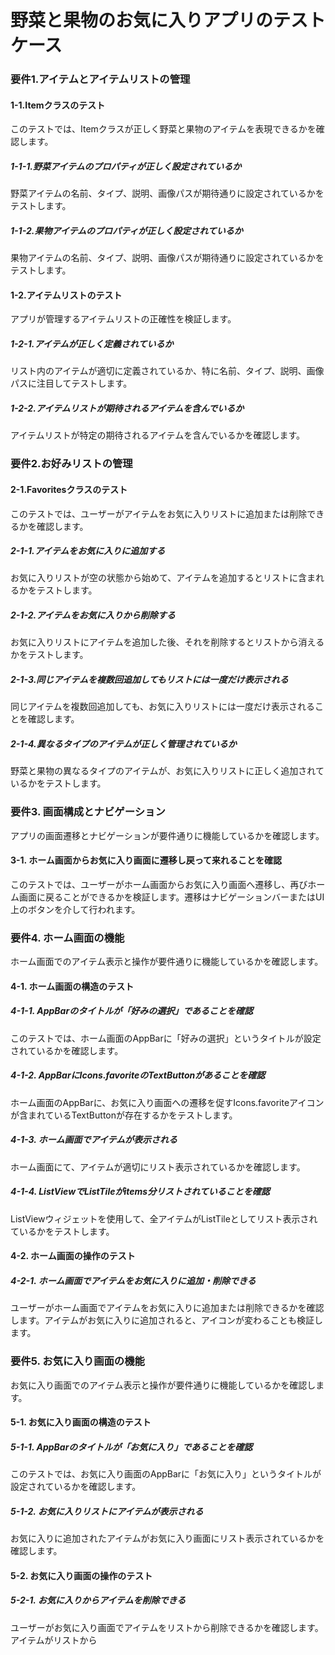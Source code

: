 # 野菜と果物のお気に入りアプリのテストケース

### 要件1.アイテムとアイテムリストの管理
#### 1-1.Itemクラスのテスト
このテストでは、Itemクラスが正しく野菜と果物のアイテムを表現できるかを確認します。
##### 1-1-1.野菜アイテムのプロパティが正しく設定されているか
野菜アイテムの名前、タイプ、説明、画像パスが期待通りに設定されているかをテストします。
##### 1-1-2.果物アイテムのプロパティが正しく設定されているか
果物アイテムの名前、タイプ、説明、画像パスが期待通りに設定されているかをテストします。
#### 1-2.アイテムリストのテスト
アプリが管理するアイテムリストの正確性を検証します。
##### 1-2-1.アイテムが正しく定義されているか
リスト内のアイテムが適切に定義されているか、特に名前、タイプ、説明、画像パスに注目してテストします。
##### 1-2-2.アイテムリストが期待されるアイテムを含んでいるか
アイテムリストが特定の期待されるアイテムを含んでいるかを確認します。

### 要件2.お好みリストの管理
#### 2-1.Favoritesクラスのテスト
このテストでは、ユーザーがアイテムをお気に入りリストに追加または削除できるかを確認します。
##### 2-1-1.アイテムをお気に入りに追加する
お気に入りリストが空の状態から始めて、アイテムを追加するとリストに含まれるかをテストします。
##### 2-1-2.アイテムをお気に入りから削除する
お気に入りリストにアイテムを追加した後、それを削除するとリストから消えるかをテストします。
##### 2-1-3.同じアイテムを複数回追加してもリストには一度だけ表示される
同じアイテムを複数回追加しても、お気に入りリストには一度だけ表示されることを確認します。
##### 2-1-4.異なるタイプのアイテムが正しく管理されているか
野菜と果物の異なるタイプのアイテムが、お気に入りリストに正しく追加されているかをテストします。

### 要件3. 画面構成とナビゲーション
アプリの画面遷移とナビゲーションが要件通りに機能しているかを確認します。
#### 3-1. ホーム画面からお気に入り画面に遷移し戻って来れることを確認
このテストでは、ユーザーがホーム画面からお気に入り画面へ遷移し、再びホーム画面に戻ることができるかを検証します。遷移はナビゲーションバーまたはUI上のボタンを介して行われます。

### 要件4. ホーム画面の機能
ホーム画面でのアイテム表示と操作が要件通りに機能しているかを確認します。
#### 4-1. ホーム画面の構造のテスト
##### 4-1-1. AppBarのタイトルが「好みの選択」であることを確認
このテストでは、ホーム画面のAppBarに「好みの選択」というタイトルが設定されているかを確認します。
##### 4-1-2. AppBarにIcons.favoriteのTextButtonがあることを確認
ホーム画面のAppBarに、お気に入り画面への遷移を促すIcons.favoriteアイコンが含まれているTextButtonが存在するかをテストします。
##### 4-1-3. ホーム画面でアイテムが表示される
ホーム画面にて、アイテムが適切にリスト表示されているかを確認します。
##### 4-1-4. ListViewでListTileがitems分リストされていることを確認
ListViewウィジェットを使用して、全アイテムがListTileとしてリスト表示されているかをテストします。
#### 4-2. ホーム画面の操作のテスト
##### 4-2-1. ホーム画面でアイテムをお気に入りに追加・削除できる
ユーザーがホーム画面でアイテムをお気に入りに追加または削除できるかを確認します。アイテムがお気に入りに追加されると、アイコンが変わることも検証します。

### 要件5. お気に入り画面の機能
お気に入り画面でのアイテム表示と操作が要件通りに機能しているかを確認します。
#### 5-1. お気に入り画面の構造のテスト
##### 5-1-1. AppBarのタイトルが「お気に入り」であることを確認
このテストでは、お気に入り画面のAppBarに「お気に入り」というタイトルが設定されているかを確認します。
##### 5-1-2. お気に入りリストにアイテムが表示される
お気に入りに追加されたアイテムがお気に入り画面にリスト表示されているかを確認します。
#### 5-2. お気に入り画面の操作のテスト
##### 5-2-1. お気に入りからアイテムを削除できる
ユーザーがお気に入り画面でアイテムをリストから削除できるかを確認します。アイテムがリストから
